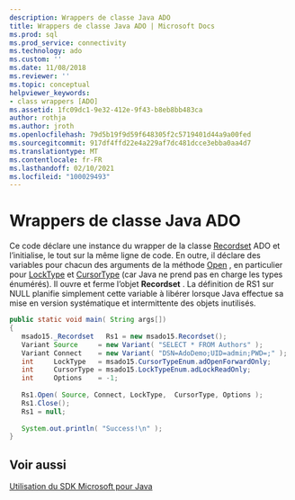 ```yaml
---
description: Wrappers de classe Java ADO
title: Wrappers de classe Java ADO | Microsoft Docs
ms.prod: sql
ms.prod_service: connectivity
ms.technology: ado
ms.custom: ''
ms.date: 11/08/2018
ms.reviewer: ''
ms.topic: conceptual
helpviewer_keywords:
- class wrappers [ADO]
ms.assetid: 1fc09dc1-9e32-412e-9f43-b8eb8bb483ca
author: rothja
ms.author: jroth
ms.openlocfilehash: 79d5b19f9d59f648305f2c5719401d44a9a00fed
ms.sourcegitcommit: 917df4ffd22e4a229af7dc481dcce3ebba0aa4d7
ms.translationtype: MT
ms.contentlocale: fr-FR
ms.lasthandoff: 02/10/2021
ms.locfileid: "100029493"
---
```

# <a name="ado-java-class-wrappers"></a>Wrappers de classe Java ADO
Ce code déclare une instance du wrapper de la classe [Recordset](../../reference/ado-api/recordset-object-ado.md) ADO et l’initialise, le tout sur la même ligne de code. En outre, il déclare des variables pour chacun des arguments de la méthode [Open](../../reference/ado-api/open-method-ado-recordset.md) , en particulier pour [LockType](../../reference/ado-api/locktype-property-ado.md) et [CursorType](../../reference/ado-api/cursortype-property-ado.md) (car Java ne prend pas en charge les types énumérés). Il ouvre et ferme l’objet **Recordset** . La définition de RS1 sur NULL planifie simplement cette variable à libérer lorsque Java effectue sa mise en version systématique et intermittente des objets inutilisés.  
  
```java
public static void main( String args[])  
{  
   msado15._Recordset   Rs1 = new msado15.Recordset();  
   Variant Source     = new Variant( "SELECT * FROM Authors" );  
   Variant Connect    = new Variant( "DSN=AdoDemo;UID=admin;PWD=;" );  
   int     LockType   = msado15.CursorTypeEnum.adOpenForwardOnly;  
   int     CursorType = msado15.LockTypeEnum.adLockReadOnly;  
   int     Options    = -1;  
  
   Rs1.Open( Source, Connect, LockType,  CursorType, Options );  
   Rs1.Close();  
   Rs1 = null;  
  
   System.out.println( "Success!\n" );  
}  
```  
  
## <a name="see-also"></a>Voir aussi  
 [Utilisation du SDK Microsoft pour Java](./using-the-microsoft-sdk-for-java.md)